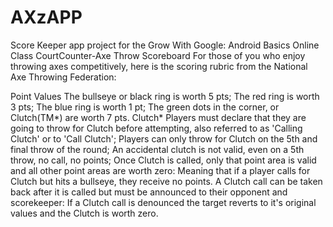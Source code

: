 # AXzAPP
Score Keeper app project for the Grow With Google: Android Basics Online Class
CourtCounter-Axe Throw Scoreboard
For those of you who enjoy throwing axes competitively, here is the scoring rubric from the National Axe Throwing Federation:

Point Values The bullseye or black ring is worth 5 pts; The red ring is worth 3 pts; The blue ring is worth 1 pt; The green dots in the corner, or Clutch(TM*) are worth 7 pts. ​Clutch*
Players must declare that they are going to throw for Clutch before attempting, also referred to as 'Calling Clutch' or to 'Call Clutch'; Players can only throw for Clutch on the 5th and final throw of the round; An accidental clutch is not valid, even on a 5th throw, no call, no points; Once Clutch is called, only that point area is valid and all other point areas are worth zero: Meaning that if a player calls for Clutch but hits a bullseye, they receive no points. A Clutch call can be taken back after it is called but must be announced to their opponent and scorekeeper: If a Clutch call is denounced the target reverts to it's original values and the Clutch is worth zero​.
